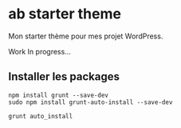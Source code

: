 # ab starter theme

Mon starter thème pour mes projet WordPress.

Work In progress...


## Installer les packages


```
npm install grunt --save-dev
sudo npm install grunt-auto-install --save-dev

grunt auto_install

```
